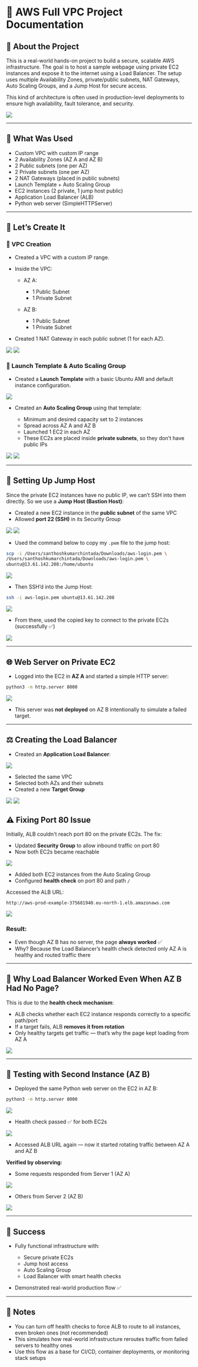 # 🚀 AWS Full VPC Project Documentation

## 🧠 About the Project

This is a real-world hands-on project to build a secure, scalable AWS infrastructure. The goal is to host a sample webpage using private EC2 instances and expose it to the internet using a Load Balancer. The setup uses multiple Availability Zones, private/public subnets, NAT Gateways, Auto Scaling Groups, and a Jump Host for secure access.

This kind of architecture is often used in production-level deployments to ensure high availability, fault tolerance, and security.

![](aws-prod-example-images/VPC%20Example%20Private%20Subnets.png)

---

## 🧰 What Was Used

* Custom VPC with custom IP range
* 2 Availability Zones (AZ A and AZ B)
* 2 Public subnets (one per AZ)
* 2 Private subnets (one per AZ)
* 2 NAT Gateways (placed in public subnets)
* Launch Template + Auto Scaling Group
* EC2 instances (2 private, 1 jump host public)
* Application Load Balancer (ALB)
* Python web server (SimpleHTTPServer)

---

## 🔨 Let’s Create It

### 🔸 VPC Creation

* Created a VPC with a custom IP range.
* Inside the VPC:

  * AZ A:

    * 1 Public Subnet
    * 1 Private Subnet
  * AZ B:

    * 1 Public Subnet
    * 1 Private Subnet
* Created 1 NAT Gateway in each public subnet (1 for each AZ).

![](aws-prod-example-images/12.png)
![](aws-prod-example-images/13.png)

### 🔸 Launch Template & Auto Scaling Group

* Created a **Launch Template** with a basic Ubuntu AMI and default instance configuration.

![](aws-prod-example-images/15.png)

* Created an **Auto Scaling Group** using that template:

  * Minimum and desired capacity set to 2 instances
  * Spread across AZ A and AZ B
  * Launched 1 EC2 in each AZ
  * These EC2s are placed inside **private subnets**, so they don’t have public IPs

![](aws-prod-example-images/16.png)
![](aws-prod-example-images/17.png)

---

## 🔐 Setting Up Jump Host

Since the private EC2 instances have no public IP, we can’t SSH into them directly. So we use a **Jump Host (Bastion Host)**:

* Created a new EC2 instance in the **public subnet** of the same VPC
* Allowed **port 22 (SSH)** in its Security Group

![](aws-prod-example-images/18.png)
![](aws-prod-example-images/19.png)

* Used the command below to copy my `.pem` file to the jump host:

```bash
scp -i /Users/santhoshkumarchintada/Downloads/aws-login.pem \
/Users/santhoshkumarchintada/Downloads/aws-login.pem \
ubuntu@13.61.142.208:/home/ubuntu
```

![](aws-prod-example-images/20.png)

* Then SSH’d into the Jump Host:

```bash
ssh -i aws-login.pem ubuntu@13.61.142.208
```

![](aws-prod-example-images/1.png)

* From there, used the copied key to connect to the private EC2s (successfully ✅)

![](aws-prod-example-images/2.png)

---

## 🌐 Web Server on Private EC2

* Logged into the EC2 in **AZ A** and started a simple HTTP server:

```bash
python3 -m http.server 8000
```

![](aws-prod-example-images/3.png)

* This server was **not deployed** on AZ B intentionally to simulate a failed target.

---

## ⚖️ Creating the Load Balancer

* Created an **Application Load Balancer**:

![](aws-prod-example-images/4.png)

* Selected the same VPC
* Selected both AZs and their subnets
* Created a new **Target Group**

![](aws-prod-example-images/5.png)
![](aws-prod-example-images/6.png)

## ⚠️ Fixing Port 80 Issue

Initially, ALB couldn't reach port 80 on the private EC2s. The fix:

* Updated **Security Group** to allow inbound traffic on port 80
* Now both EC2s became reachable

![](aws-prod-example-images/7.png)

* Added both EC2 instances from the Auto Scaling Group
* Configured **health check** on port 80 and path `/`

Accessed the ALB URL:

```
http://aws-prod-example-375681940.eu-north-1.elb.amazonaws.com
```

![](aws-prod-example-images/8.png)

### Result:

* Even though AZ B has no server, the page **always worked** ✅
* Why? Because the Load Balancer’s health check detected only AZ A is healthy and routed traffic there

---

## 🧠 Why Load Balancer Worked Even When AZ B Had No Page?

This is due to the **health check mechanism**:

* ALB checks whether each EC2 instance responds correctly to a specific path/port
* If a target fails, ALB **removes it from rotation**
* Only healthy targets get traffic — that’s why the page kept loading from AZ A

![](aws-prod-example-images/9.png)

---

## 🧪 Testing with Second Instance (AZ B)

* Deployed the same Python web server on the EC2 in AZ B:

```bash
python3 -m http.server 8000
```

![](aws-prod-example-images/10.png)

* Health check passed ✅ for both EC2s

![](aws-prod-example-images/11.png)

* Accessed ALB URL again — now it started rotating traffic between AZ A and AZ B

**Verified by observing:**

* Some requests responded from Server 1 (AZ A)

![](aws-prod-example-images/8.png)

* Others from Server 2 (AZ B)

![](aws-prod-example-images/21.png)

---

## 🎉 Success

* Fully functional infrastructure with:

  * Secure private EC2s
  * Jump host access
  * Auto Scaling Group
  * Load Balancer with smart health checks
* Demonstrated real-world production flow ✅

---

## 📌 Notes

* You can turn off health checks to force ALB to route to all instances, even broken ones (not recommended)
* This simulates how real-world infrastructure reroutes traffic from failed servers to healthy ones
* Use this flow as a base for CI/CD, container deployments, or monitoring stack setups
